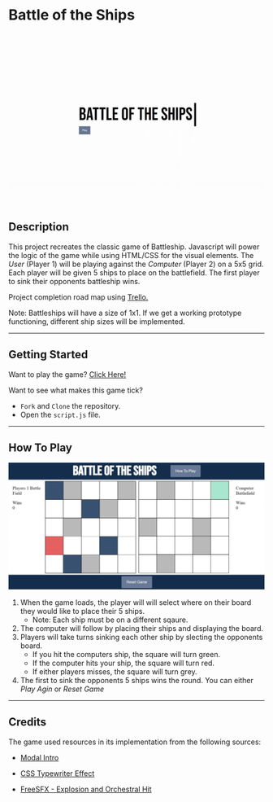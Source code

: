 # Battle of the Ships

![Battle of the ships title Screen](Media/Title_Screen.gif)

## Description  
  
This project recreates the classic game of Battleship. Javascript will power the logic of the game while using HTML/CSS for the visual elements. The *User* (Player 1) will be playing against the *Computer* (Player 2) on a 5x5 grid. Each player will be given 5 ships to place on the battlefield. The first player to sink their opponents battleship wins.

Project completion road map using [Trello.](https://trello.com/b/z8ZkVMXn/unit-1-project)

Note: Battleships will have a size of 1x1. If we get a working prototype functioning, different ship sizes will be implemented.  

---

## Getting Started

Want to play the game? [Click Here!](http://www.battle-of-the-ships-play.surge.sh)

Want to see what makes this game tick? 

- `Fork` and `Clone` the repository.
- Open the `script.js` file.

---

## How To Play

![Battle of the ships screenshot](Media/Gameplay_Screenshot.jpg)

1. When the game loads, the player will will select where on their board they would like to place their 5 ships.
    - Note: Each ship must be on a different sqaure.
2. The computer will follow by placing their ships and displaying the board. 
3. Players will take turns sinking each other ship by slecting the opponents board.
    - If you hit the computers ship, the square will turn green.
    - If the computer hits your ship, the square will turn red.
    - If either players misses, the square will turn grey.
4. The first to sink the opponents 5 ships wins the round. You can either *Play Agin* or *Reset Game*

---
## Credits

The game used resources in its implementation from the following sources:

- [Modal Intro](https://github.com/taubman33/modal_intro)

- [CSS Typewriter Effect](https://www.sitepoint.com/css-typewriter-effect/)

- [FreeSFX - Explosion and Orchestral Hit](https://www.freesfx.co.uk/sfx/explosion)